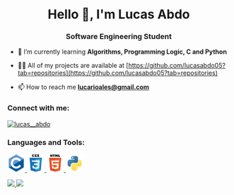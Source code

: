 <h1 align="center">Hello 👋, I'm Lucas Abdo</h1>
<h3 align="center">Software Engineering Student</h3>

- 🌱 I’m currently learning **Algorithms, Programming Logic, C and Python**

- 👨‍💻 All of my projects are available at [https://github.com/lucasabdo05?tab=repositories](https://github.com/lucasabdo05?tab=repositories)

- 📫 How to reach me **lucarioales@gmail.com**

<h3 align="left">Connect with me:</h3>
<p align="left">
<a href="https://instagram.com/lucas__abdo" target="blank"><img align="center" src="https://raw.githubusercontent.com/rahuldkjain/github-profile-readme-generator/master/src/images/icons/Social/instagram.svg" alt="lucas__abdo" height="30" width="40" /></a>
</p>

<h3 align="left">Languages and Tools:</h3>
<p align="left"> </a> <a href="https://www.cprogramming.com/" target="_blank" rel="noreferrer"> <img src="https://raw.githubusercontent.com/devicons/devicon/master/icons/c/c-original.svg" alt="c" width="40" height="40"/> </a> <a href="https://www.w3schools.com/css/" target="_blank" rel="noreferrer"> <img src="https://raw.githubusercontent.com/devicons/devicon/master/icons/css3/css3-original-wordmark.svg" alt="css3" width="40" height="40"/> </a> <a href="https://www.w3.org/html/" target="_blank" rel="noreferrer"> <img src="https://raw.githubusercontent.com/devicons/devicon/master/icons/html5/html5-original-wordmark.svg" alt="html5" width="40" height="40"/> </a> <a href="https://www.python.org" target="_blank" rel="noreferrer"> <img src="https://raw.githubusercontent.com/devicons/devicon/master/icons/python/python-original.svg" alt="python" width="40" height="40"/> </a> </p>

<div>
  <a href="https://beacons.ai/lucasabdo05">
  <img height="180em" src="https://github-readme-stats.vercel.app/api?username=lucasabdo05&show_icons=true&theme=tokyonight&include_all_commits=true&count_private=true">
  <img height="180em" src="https://github-readme-stats.vercel.app/api/top-langs/?username=lucasabdo05&show_icons=true&theme=tokyonight&include_all_commits=true&count_private=true&layout=compact">
</div>
